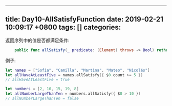 
---
title: Day10-AllSatisfyFunction
date: 2019-02-21 10:09:17 +0800
tags: []
categories: 
---
返回序列中的值是否都满足条件:
```swift
    public func allSatisfy(_ predicate: (Element) throws -> Bool) rethrows -> Bool
```

例子:

```swift
let names = ["Sofia", "Camilla", "Martina", "Mateo", "Nicolás"]
let allHaveAtLeastFive = names.allSatisfy({ $0.count >= 5 })
// allHaveAtLeastFive = true

let numbers = [2, 10, 15, 19, 8]
let allNumberLargeThanTen = numbers.allSatisfy({ $0 > 10 })
// allNumberLargeThanTen = false
```



